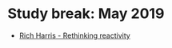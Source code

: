 # Study break: May 2019

- [Rich Harris - Rethinking reactivity](https://www.youtube.com/watch?v=AdNJ3fydeao)
